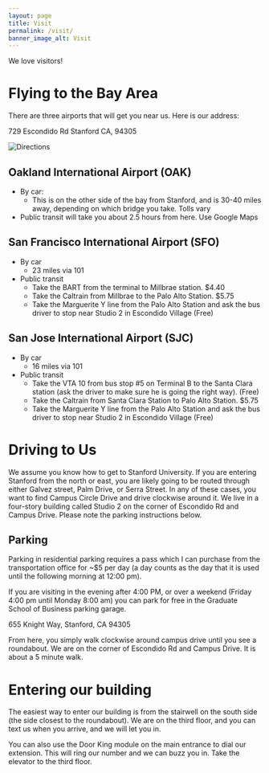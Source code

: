 ```yaml
---
layout: page
title: Visit
permalink: /visit/
banner_image_alt: Visit
---
```


We love visitors!

# Flying to the Bay Area

There are three airports that will get you near us. Here is our address:

729 Escondido Rd
Stanford CA, 94305

![Directions](http://imgur.com/a/RHy7a)

## Oakland International Airport (OAK)

- By car: 
    - This is on the other side of the bay from Stanford, and is 30-40 miles away, depending on which bridge you take. Tolls vary
- Public transit will take you about 2.5 hours from here. Use Google Maps

## San Francisco International Airport (SFO) 

- By car
    - 23 miles via 101
- Public transit
    - Take the BART from the terminal to Millbrae station. $4.40
    - Take the Caltrain from Millbrae to the Palo Alto Station. $5.75
    - Take the Marguerite Y line from the Palo Alto Station and ask the bus driver to stop near Studio 2 in Escondido Village (Free)

## San Jose International Airport (SJC)

- By car
    - 16 miles via 101
- Public transit
    - Take the VTA 10 from bus stop #5 on Terminal B to the Santa Clara station (ask the driver to make sure he is going the right way). (Free)
    - Take the Caltrain from Santa Clara Station to Palo Alto Station. $5.75
    - Take the Marguerite Y line from the Palo Alto Station and ask the bus driver to stop near Studio 2 in Escondido Village (Free)

# Driving to Us

We assume you know how to get to Stanford University. If you are entering Stanford from the north or east, you are likely going to be routed through either
Galvez street, Palm Drive, or Serra Street. In any of these cases, you want to find Campus Circle Drive and drive clockwise around it. We live in 
a four-story building called Studio 2 on the corner of Escondido Rd and Campus Drive. Please note the parking instructions below.

## Parking

Parking in residential parking requires a pass which I can purchase from the transportation office for ~$5 
per day (a day counts as the day that it is used until the following morning at 12:00 pm).

If you are visiting in the evening after 4:00 PM, or over a weekend (Friday 4:00 pm until Monday 8:00 am) you can park for free
in the Graduate School of Business parking garage.

655 Knight Way, Stanford, CA 94305

From here, you simply walk clockwise around campus drive until you see a roundabout. We are on the corner of Escondido Rd and 
Campus Drive. It is about a 5 minute walk.

# Entering our building

The easiest way to enter our building is from the stairwell on the south side (the side closest to the roundabout). We are on the
third floor, and you can text us when you arrive, and we will let you in.

You can also use the Door King module on the main entrance to dial our extension. This will ring our number and we can buzz you in.
Take the elevator to the third floor.
